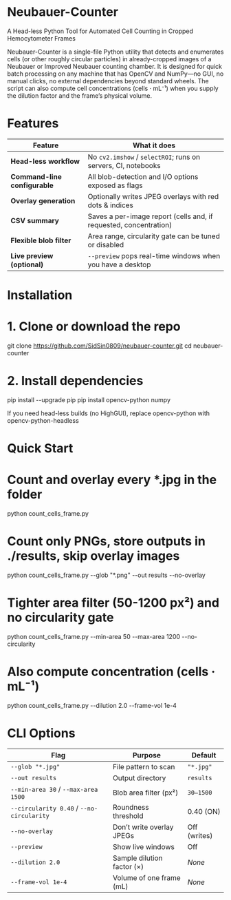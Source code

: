 # Neubauer-Counter
A Head-less Python Tool for Automated Cell Counting in Cropped Hemocytometer Frames

Neubauer-Counter is a single-file Python utility that detects and enumerates cells (or other roughly circular particles) in already-cropped images of a Neubauer or Improved Neubauer counting chamber. It is designed for quick batch processing on any machine that has OpenCV and NumPy—no GUI, no manual clicks, no external dependencies beyond standard wheels. The script can also compute cell concentrations (cells · mL⁻¹) when you supply the dilution factor and the frame’s physical volume.

# Features
| Feature                       | What it does                                                      |
| ----------------------------- | ----------------------------------------------------------------- |
| **Head-less workflow**        | No `cv2.imshow` / `selectROI`; runs on servers, CI, notebooks     |
| **Command-line configurable** | All blob-detection and I/O options exposed as flags               |
| **Overlay generation**        | Optionally writes JPEG overlays with red dots & indices           |
| **CSV summary**               | Saves a per-image report (cells and, if requested, concentration) |
| **Flexible blob filter**      | Area range, circularity gate can be tuned or disabled             |
| **Live preview (optional)**   | `--preview` pops real-time windows when you have a desktop        |

# Installation
# 1. Clone or download the repo
git clone https://github.com/SidSin0809/neubauer-counter.git
cd neubauer-counter

# 2. Install dependencies
pip install --upgrade pip
pip install opencv-python numpy

If you need head-less builds (no HighGUI), replace opencv-python with opencv-python-headless

# Quick Start
# Count and overlay every *.jpg in the folder
python count_cells_frame.py

# Count only PNGs, store outputs in ./results, skip overlay images
python count_cells_frame.py --glob "*.png" --out results --no-overlay

# Tighter area filter (50-1200 px²) and no circularity gate
python count_cells_frame.py --min-area 50 --max-area 1200 --no-circularity

# Also compute concentration (cells · mL⁻¹)
python count_cells_frame.py --dilution 2.0 --frame-vol 1e-4

# CLI Options
| Flag                                      | Purpose                    | Default      |
| ----------------------------------------- | -------------------------- | ------------ |
| `--glob "*.jpg"`                          | File pattern to scan       | `"*.jpg"`    |
| `--out results`                           | Output directory           | `results`    |
| `--min-area 30` / `--max-area 1500`       | Blob area filter (px²)     | `30–1500`    |
| `--circularity 0.40` / `--no-circularity` | Roundness threshold        | 0.40 (ON)    |
| `--no-overlay`                            | Don’t write overlay JPEGs  | Off (writes) |
| `--preview`                               | Show live windows          | Off          |
| `--dilution 2.0`                          | Sample dilution factor (×) | *None*       |
| `--frame-vol 1e-4`                        | Volume of one frame (mL)   | *None*       |



